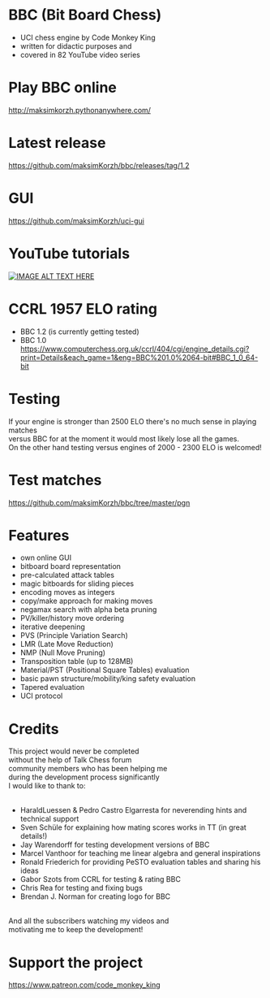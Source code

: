 # BBC (Bit Board Chess)
 - UCI chess engine by Code Monkey King<br>
 - written for didactic purposes and<br>
 - covered in 82 YouTube video series

# Play BBC online
http://maksimkorzh.pythonanywhere.com/

# Latest release
https://github.com/maksimKorzh/bbc/releases/tag/1.2

# GUI
https://github.com/maksimKorzh/uci-gui

# YouTube tutorials
[![IMAGE ALT TEXT HERE](https://img.youtube.com/vi/QUNP-UjujBM/0.jpg)](https://www.youtube.com/watch?v=QUNP-UjujBM&list=PLmN0neTso3Jxh8ZIylk74JpwfiWNI76Cs)

# CCRL 1957 ELO rating
 - BBC 1.2 (is currently getting tested)
 - BBC 1.0 https://www.computerchess.org.uk/ccrl/404/cgi/engine_details.cgi?print=Details&each_game=1&eng=BBC%201.0%2064-bit#BBC_1_0_64-bit

# Testing
If your engine is stronger than 2500 ELO there's no much sense in playing matches<br>
versus BBC for at the moment it would most likely lose all the games.<br>
On the other hand testing versus engines of 2000 - 2300 ELO is welcomed!

# Test matches
https://github.com/maksimKorzh/bbc/tree/master/pgn

# Features
 - own online GUI
 - bitboard board representation
 - pre-calculated attack tables
 - magic bitboards for sliding pieces
 - encoding moves as integers
 - copy/make approach for making moves
 - negamax search with alpha beta pruning
 - PV/killer/history move ordering
 - iterative deepening
 - PVS (Principle Variation Search)
 - LMR (Late Move Reduction)
 - NMP (Null Move Pruning)
 - Transposition table (up to 128MB)
 - Material/PST (Positional Square Tables) evaluation
 - basic pawn structure/mobility/king safety evaluation
 - Tapered evaluation
 - UCI protocol

# Credits
  
  This project would never be completed<br>
  without the help of Talk Chess forum<br>
  community members who has been helping me<br>
  during the development process significantly<br>
  I would like to thank to:<br>
  <br>
   - HaraldLuessen & Pedro Castro Elgarresta for neverending hints and technical support
   - Sven Schüle for explaining how mating scores works in TT (in great details!)
   - Jay Warendorff for testing development versions of BBC<br>
   - Marcel Vanthoor for teaching me linear algebra and general inspirations
   - Ronald Friederich for providing PeSTO evaluation tables and sharing his ideas
   - Gabor Szots from CCRL for testing & rating BBC
   - Chris Rea for testing and fixing bugs
   - Brendan J. Norman for creating logo for BBC
  <br>
  And all the subscribers watching my videos and<br>
  motivating me to keep the development!<br>

# Support the project
  https://www.patreon.com/code_monkey_king
  
  
  
  
  
